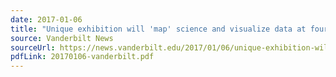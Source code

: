 ```yaml
---
date: 2017-01-06
title: "Unique exhibition will 'map' science and visualize data at four campus locations beginning Jan 23"
source: Vanderbilt News
sourceUrl: https://news.vanderbilt.edu/2017/01/06/unique-exhibition-will-map-science-and-visualize-data-at-four-campus-locations-beginning-jan-23/
pdfLink: 20170106-vanderbilt.pdf
---
```

